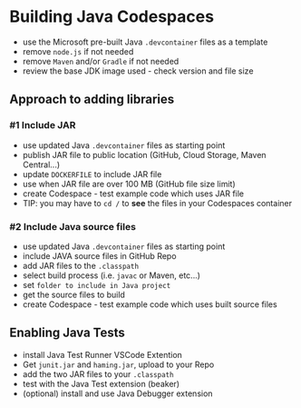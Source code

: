 # Building Java Codespaces

- use the Microsoft pre-built Java `.devcontainer` files as a template
- remove `node.js` if not needed
- remove `Maven` and/or `Gradle` if not needed
- review the base JDK image used - check version and file size


## Approach to adding libraries

### #1 Include JAR
- use updated Java `.devcontainer` files as starting point
- publish JAR file to public location (GitHub, Cloud Storage, Maven Central...)
- update `DOCKERFILE` to include JAR file
- use when JAR file are over 100 MB (GitHub file size limit)
- create Codespace - test example code which uses JAR file
- TIP: you may have to `cd /` to **see** the files in your Codespaces container

### #2 Include Java source files
- use updated Java `.devcontainer` files as starting point
- include JAVA source files in GitHub Repo
- add JAR files to the `.classpath`
- select build process (i.e. `javac` or Maven, etc...)
- set `folder to include in Java project`
- get the source files to build
- create Codespace - test example code which uses built source files

## Enabling Java Tests
- install Java Test Runner VSCode Extention
- Get `junit.jar` and `haming.jar`, upload to your Repo
- add the two JAR files to your `.classpath`
- test with the Java Test extension (beaker)
- (optional) install and use Java Debugger extension
